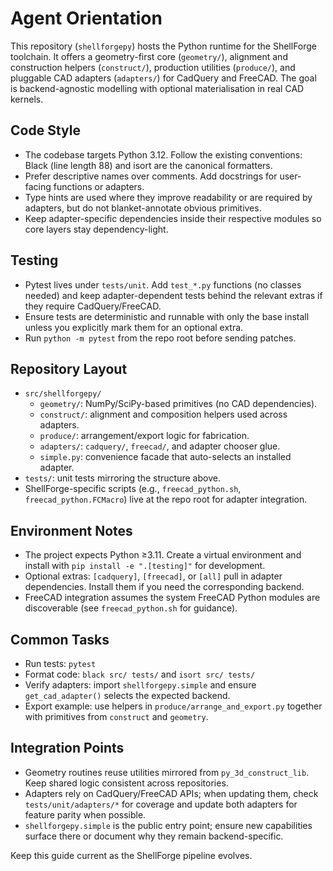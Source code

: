 # Agent Orientation

This repository (`shellforgepy`) hosts the Python runtime for the ShellForge toolchain. It offers a geometry-first core (`geometry/`), alignment and construction helpers (`construct/`), production utilities (`produce/`), and pluggable CAD adapters (`adapters/`) for CadQuery and FreeCAD. The goal is backend-agnostic modelling with optional materialisation in real CAD kernels.

## Code Style
- The codebase targets Python 3.12. Follow the existing conventions: Black (line length 88) and isort are the canonical formatters.
- Prefer descriptive names over comments. Add docstrings for user-facing functions or adapters.
- Type hints are used where they improve readability or are required by adapters, but do not blanket-annotate obvious primitives.
- Keep adapter-specific dependencies inside their respective modules so core layers stay dependency-light.

## Testing
- Pytest lives under `tests/unit`. Add `test_*.py` functions (no classes needed) and keep adapter-dependent tests behind the relevant extras if they require CadQuery/FreeCAD.
- Ensure tests are deterministic and runnable with only the base install unless you explicitly mark them for an optional extra.
- Run `python -m pytest` from the repo root before sending patches.

## Repository Layout
- `src/shellforgepy/`
  - `geometry/`: NumPy/SciPy-based primitives (no CAD dependencies).
  - `construct/`: alignment and composition helpers used across adapters.
  - `produce/`: arrangement/export logic for fabrication.
  - `adapters/`: `cadquery/`, `freecad/`, and adapter chooser glue.
  - `simple.py`: convenience facade that auto-selects an installed adapter.
- `tests/`: unit tests mirroring the structure above.
- ShellForge-specific scripts (e.g., `freecad_python.sh`, `freecad_python.FCMacro`) live at the repo root for adapter integration.

## Environment Notes
- The project expects Python ≥3.11. Create a virtual environment and install with `pip install -e ".[testing]"` for development.
- Optional extras: `[cadquery]`, `[freecad]`, or `[all]` pull in adapter dependencies. Install them if you need the corresponding backend.
- FreeCAD integration assumes the system FreeCAD Python modules are discoverable (see `freecad_python.sh` for guidance).

## Common Tasks
- Run tests: `pytest`
- Format code: `black src/ tests/` and `isort src/ tests/`
- Verify adapters: import `shellforgepy.simple` and ensure `get_cad_adapter()` selects the expected backend.
- Export example: use helpers in `produce/arrange_and_export.py` together with primitives from `construct` and `geometry`.

## Integration Points
- Geometry routines reuse utilities mirrored from `py_3d_construct_lib`. Keep shared logic consistent across repositories.
- Adapters rely on CadQuery/FreeCAD APIs; when updating them, check `tests/unit/adapters/*` for coverage and update both adapters for feature parity when possible.
- `shellforgepy.simple` is the public entry point; ensure new capabilities surface there or document why they remain backend-specific.

Keep this guide current as the ShellForge pipeline evolves.
